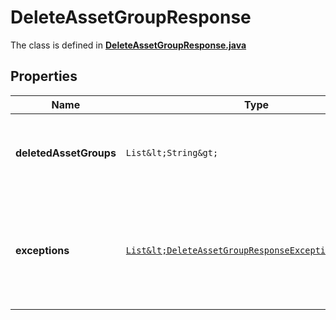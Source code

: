 

# DeleteAssetGroupResponse

The class is defined in **[DeleteAssetGroupResponse.java](../../src/main/java/org/openapitools/model/DeleteAssetGroupResponse.java)**

## Properties

Name | Type | Description | Notes
------------ | ------------- | ------------- | -------------
**deletedAssetGroups** | `List&lt;String&gt;` | A list of ids of successfully deleted asset groups. |  [optional property]
**exceptions** | [`List&lt;DeleteAssetGroupResponseExceptionsInner&gt;`](DeleteAssetGroupResponseExceptionsInner.md) | A list of errors associated with the asset groups. Will be returned if there is an error. |  [optional property]




